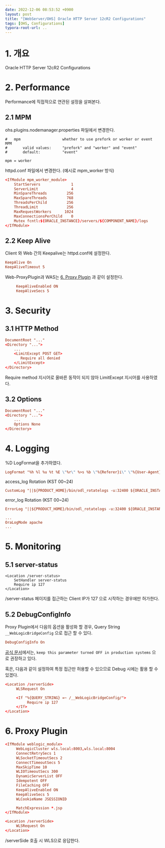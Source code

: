 ```yaml
---
date: 2022-12-06 08:53:52 +0900
layout: post
title: "[WebServer/OHS] Oracle HTTP Server 12cR2 Configurations"
tags: [OHS, Configurations]
typora-root-url: ..
---
```


# 1. 개요

Oracle HTTP Server 12cR2 Configurations



# 2. Performance

Performance에 직접적으로 연관된 설정을 살펴본다.



## 2.1 MPM

ohs.plugins.nodemanager.properties 파일에서 변경한다.

```ohs.plugins.nodemanager.properties
#   mpm                   whether to use prefork or worker or event MPM
#       valid values:     "prefork" and "worker" and "event"
#       default:          "event"

mpm = worker
```



httpd.conf 파일에서 변경한다. (예시로 mpm_worker 방식)

```httpd.conf
<IfModule mpm_worker_module>
    StartServers              1
    ServerLimit               4
    MinSpareThreads         256
    MaxSpareThreads         768
    ThreadsPerChild         256
    ThreadLimit             256
    MaxRequestWorkers      1024
    MaxConnectionsPerChild    0
    Mutex fcntl:${ORACLE_INSTANCE}/servers/${COMPONENT_NAME}/logs
</IfModule>
```



## 2.2 Keep Alive

Client 와 Web 간의 Keepalive는 httpd.conf에 설정한다.

```httpd.conf
KeepAlive On
KeepAliveTimeout 5
```



Web-ProxyPlugin과 WAS는 [6. Proxy Plugin](#h-6-proxy-plugin) 과 같이 설정한다.

```mod_wl_ohs.conf
     KeepAliveEnabled ON
     KeepAliveSecs 5
```



# 3. Security

## 3.1 HTTP Method

```httpd.conf
DocumentRoot "..."
<Directory "...">
	...
    <LimitExcept POST GET>
       Require all denied
    </LimitExcept>
</Directory>
```



Require method 지시어로 올바른 동작이 되지 않아 LimitExcept 지시어를 사용하였다.



## 3.2 Options

```httpd.conf
DocumentRoot "..."
<Directory "...">
	...
    Options None
</Directory>
```



# 4. Logging

%D LogFormat을 추가하였다.

```httpd.conf
LogFormat "%h %l %u %t %E \"%r\" %>s %b \"%{Referer}i\" \"%{User-Agent}i\" (%D)" combined
```



access_log Rotation (KST 00~24)

```httpd.conf
CustomLog "||${PRODUCT_HOME}/bin/odl_rotatelogs -u:32400 ${ORACLE_INSTANCE}/servers/${COMPONENT_NAME}/logs/access_log 86400" combined
```



error_log Rotation (KST 00~24)

```httpd.conf
ErrorLog "||${PRODUCT_HOME}/bin/odl_rotatelogs -u:32400 ${ORACLE_INSTANCE}/servers/${COMPONENT_NAME}/logs/error_log 86400"

...
OraLogMode apache
...
```



# 5. Monitoring

## 5.1 server-status

```
<Location /server-status>
    SetHandler server-status
    Require ip 127
</Location>
```



/server-status 페이지를 접근하는 Client IP가 127 으로 시작하는 경우에만 허가한다.



## 5.2 DebugConfigInfo

Proxy Plugin에서 다음의 옵션을 활성화 할 경우, Query String `__WebLogicBridgeConfig` 으로 접근 할 수 있다.

```mod_wl_ohs.conf
DebugConfigInfo On
```



[공식 문서](https://docs.oracle.com/en/middleware/fusion-middleware/web-tier/12.2.1.4/develop-plugin/plugin_params.html#GUID-2C0354F4-218A-4EBF-8BFD-B3140F7FE736)에서는, `keep this parameter turned OFF in production systems` 으로 권장하고 있다.

혹은, 다음과 같이 설정하여 특정 접근만 허용할 수 있으므로 Debug 시에는 활용 할 수 있겠다.

```mod_wl_ohs.conf
<Location /serverSide>
     WLSRequest On

     <If "%{QUERY_STRING} =~ /__WebLogicBridgeConfig/">
          Require ip 127
     </If>
</Location>
```





# 6. Proxy Plugin

```mod_wl_ohs.conf
<IfModule weblogic_module>
     WebLogicCluster wls.local:8003,wls.local:8004
     ConnectRetrySecs 1
     WLSocketTimeoutSecs 2
     ConnectTimeoutSecs 5
     MaxSkipTime 10
     WLIOTimeoutSecs 300
     DynamicServerList OFF
     Idempotent OFF
     FileCaching OFF
     KeepAliveEnabled ON
     KeepAliveSecs 5
     WLCookieName JSESSIONID

     MatchExpression *.jsp
</IfModule>

<Location /serverSide>
     WLSRequest On
</Location>
```



/serverSide 호출 시 WLS으로 응답한다.
